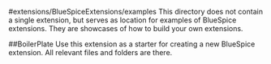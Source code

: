 #extensions/BlueSpiceExtensions/examples
This directory does not contain a single extension, but serves as location for
examples of BlueSpice extensions. They are showcases of how to build your own
extensions.

##BoilerPlate
Use this extension as a starter for creating a new BlueSpice extension. All
relevant files and folders are there.